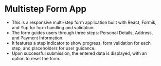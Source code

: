 # Multistep Form App 
- This is a responsive multi-step form application built with React, Formik, and Yup for form handling and validation.
- The form guides users through three steps: Personal Details, Address, and Payment Information.
- It features a step indicator to show progress, form validation for each step, and placeholders for user guidance.
- Upon successful submission, the entered data is displayed, with an option to reset the form.
